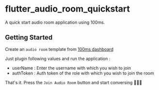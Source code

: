 # flutter_audio_room_quickstart

A quick start audio room application using 100ms.

## Getting Started 

Create an `audio room` template from [100ms dashboard](https://dashboard.100ms.live/dashboard)

Just plugin following values and run the application :

- userName : Enter the username with which you wish to join
- authToken : Auth token of the role with which you wish to join the room

That's it. Press the `Join Audio Room` button and start conversing 🥳🥳🥳

